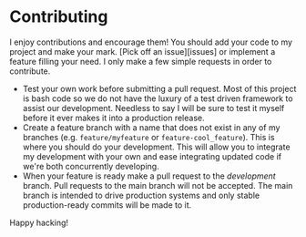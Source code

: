 # Contributing

I enjoy contributions and encourage them!  You should add your code to my
project and make your mark.  [Pick off an issue][issues] or implement a feature
filling your need.  I only make a few simple requests in order to contribute.

* Test your own work before submitting a pull request.  Most of this project is
  bash code so we do not have the luxury of a test driven framework to assist
  our development.  Needless to say I will be sure to test it myself before it
  ever makes it into a production release.
* Create a feature branch with a name that does not exist in any of my branches
  (e.g. `feature/myfeature` or `feature-cool_feature`).  This is where you
  should do your development.  This will allow you to integrate my development
  with your own and ease integrating updated code if we're both concurrently
  developing.
* When your feature is ready make a pull request to the *development* branch.
  Pull requests to the main branch will not be accepted.  The main branch is
  intended to drive production systems and only stable production-ready commits
  will be made to it.

Happy hacking!
